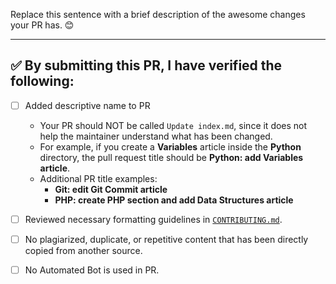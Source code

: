 Replace this sentence with a brief description of the awesome changes your PR has. 😊

---

<!-- Thank you for contributing to the `guides` repo. It is much appreciated! 😊 -->

<!--

Before creating a PR, please make sure to verify the following by marking the checkboxes below as complete.

- [x] Like this!

-->

## ✅️ By submitting this PR, I have verified the following:

- [ ] Added descriptive name to PR
  - Your PR should NOT be called `Update index.md`, since it does not help the maintainer understand what has been changed.
  - For example, if you create a **Variables** article inside the **Python** directory, the pull request title should be **Python: add Variables article**.
  - Additional PR title examples:
    - **Git: edit Git Commit article**
    - **PHP: create PHP section and add Data Structures article**
- [ ] Reviewed necessary formatting guidelines in [`CONTRIBUTING.md`](https://github.com/freeCodeCamp/guides/blob/master/CONTRIBUTING.md).
- [ ] No plagiarized, duplicate, or repetitive content that has been directly copied from another source.
- [ ] No Automated Bot is used in PR.
 

<!-- TO NOTE

1. Avoid a duplicate PR by searching through the open pull requests to check that there is not a PR already open that writes the same article or makes similar changes.

2. If you edit a stub article, ensure your changes are substantial enough to justify removing the stub text (the "This article is a stub..." part).

3. We can't accept PRs that only add links to the "More Information" section. A repository script will automatically delete any changes (and revert it to the stub template) if the stub language is still in that file.

4. Your changes must pass the Travis CI build.

5. Any new folder you create in "src/pages" must have an index.md.

6. All articles must have the following as the first three lines in the file:

---
title: Article title goes here
---

-->
